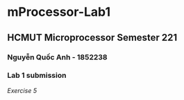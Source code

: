 # mProcessor-Lab1
## HCMUT Microprocessor Semester 221
### Nguyễn Quốc Anh - 1852238
### Lab 1 submission
*Exercise 5*
